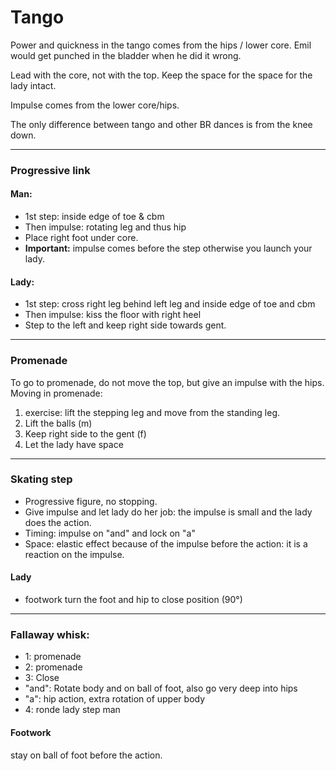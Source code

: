 # Tango

Power and quickness in the tango comes from the hips / lower core.
Emil  would get punched in the bladder when he did it wrong.

Lead with the core, not with the top. Keep the space for the space for the lady intact.

Impulse comes from the lower core/hips. 

The only difference between tango and other BR dances is from the knee down.

---

### Progressive link

#### Man:
- 1st step: inside edge of toe & cbm
- Then impulse: rotating leg and thus hip
- Place right foot under core.
- **Important:** impulse comes before the step otherwise you launch your lady.

#### Lady:
- 1st step: cross right leg behind left leg and inside edge of toe and cbm
- Then impulse: kiss the floor with right heel
- Step to the left and keep right side towards gent.

---

### Promenade
To go to promenade, do not move the top, but give an impulse with the hips. 
Moving in promenade:
1. exercise: lift the stepping leg and move from the standing leg.
2. Lift the balls (m)
3. Keep right side to the gent (f)
4. Let the lady have space

---

### Skating step
- Progressive figure,  no stopping. 
- Give impulse and let lady do her job: the impulse is small and the lady does the action. 
- Timing: impulse on "and" and lock on "a"
- Space: elastic effect because of the impulse before the action: it is a reaction on the impulse.

#### Lady

- footwork turn the foot and hip to close position (90°)

---

### Fallaway whisk:

- 1: promenade
- 2: promenade
- 3: Close
- "and": Rotate body and on ball of foot, also go very deep into hips
- "a": hip action, extra rotation of upper body
- 4: ronde lady step man

#### Footwork

stay on ball of foot before the action.